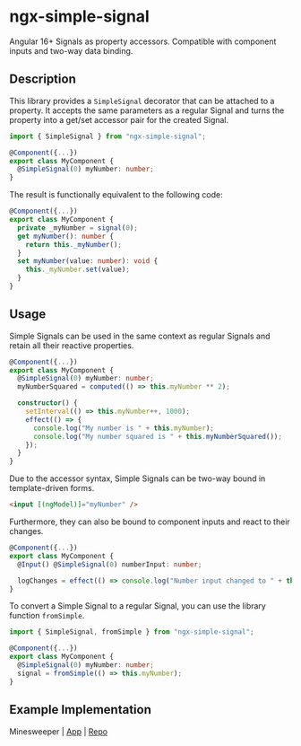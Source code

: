 # ngx-simple-signal

Angular 16+ Signals as property accessors. Compatible with component inputs and two-way data binding.

## Description

This library provides a `SimpleSignal` decorator that can be attached to a property. It accepts the same parameters as a regular Signal and turns the property into a get/set accessor pair for the created Signal.

```ts
import { SimpleSignal } from "ngx-simple-signal";

@Component({...})
export class MyComponent {
  @SimpleSignal(0) myNumber: number;
}
```

The result is functionally equivalent to the following code:

```ts
@Component({...})
export class MyComponent {
  private _myNumber = signal(0);
  get myNumber(): number {
    return this._myNumber();
  }
  set myNumber(value: number): void {
    this._myNumber.set(value);
  }
}
```

## Usage

Simple Signals can be used in the same context as regular Signals and retain all their reactive properties.

```ts
@Component({...})
export class MyComponent {
  @SimpleSignal(0) myNumber: number;
  myNumberSquared = computed(() => this.myNumber ** 2);

  constructor() {
    setInterval(() => this.myNumber++, 1000);
    effect(() => {
      console.log("My number is " + this.myNumber);
      console.log("My number squared is " + this.myNumberSquared());
    });
  }
}
```

Due to the accessor syntax, Simple Signals can be two-way bound in template-driven forms.

```html
<input [(ngModel)]="myNumber" />
```

Furthermore, they can also be bound to component inputs and react to their changes.

```ts
@Component({...})
export class MyComponent {
  @Input() @SimpleSignal(0) numberInput: number;

  logChanges = effect(() => console.log("Number input changed to " + this.numberInput));
}
```

To convert a Simple Signal to a regular Signal, you can use the library function `fromSimple`.

```ts
import { SimpleSignal, fromSimple } from "ngx-simple-signal";

@Component({...})
export class MyComponent {
  @SimpleSignal(0) myNumber: number;
  signal = fromSimple(() => this.myNumber);
}
```

## Example Implementation

Minesweeper | [App](https://sebastianpost96.github.io/rx-boilerstate/) | [Repo](https://github.com/SebastianPost96/rx-boilerstate/tree/test/signals/projects/minesweeper)
